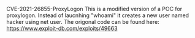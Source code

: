 CVE-2021-26855-ProxyLogon
This is a modified version of a POC for proxylogon. Instead of laucnhing "whoami" it creates a new user named hacker using net user. The origonal code can be found here: https://www.exploit-db.com/exploits/49663
